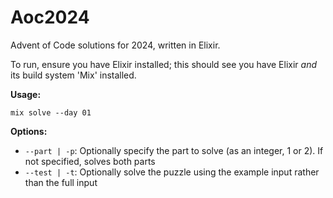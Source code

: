 # Aoc2024

Advent of Code solutions for 2024, written in Elixir.

To run, ensure you have Elixir installed; this should see you have Elixir _and_ its build system 'Mix' installed.

**Usage:**
```
mix solve --day 01
```

**Options:**
* `--part | -p`: Optionally specify the part to solve (as an integer, 1 or 2). If not specified, solves both parts
* `--test | -t`: Optionally solve the puzzle using the example input rather than the full input

